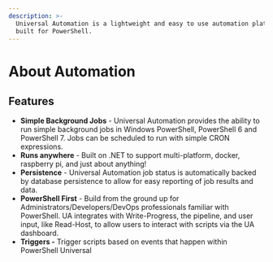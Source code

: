 ```yaml
---
description: >-
  Universal Automation is a lightweight and easy to use automation platform
  built for PowerShell.
---
```


# About Automation

## Features

* **Simple Background Jobs** - Universal Automation provides the ability to run simple background jobs in Windows PowerShell, PowerShell 6 and PowerShell 7. Jobs can be scheduled to run with simple CRON expressions.
* **Runs anywhere** - Built on .NET to support multi-platform, docker, raspberry pi, and just about anything!
* **Persistence** - Universal Automation job status is automatically backed by database persistence to allow for easy reporting of job results and data.
* **PowerShell First** - Build from the ground up for Administrators/Developers/DevOps professionals familiar with PowerShell. UA integrates with Write-Progress, the pipeline, and user input, like Read-Host, to allow users to interact with scripts via the UA dashboard.
* **Triggers -** Trigger scripts based on events that happen within PowerShell Universal



